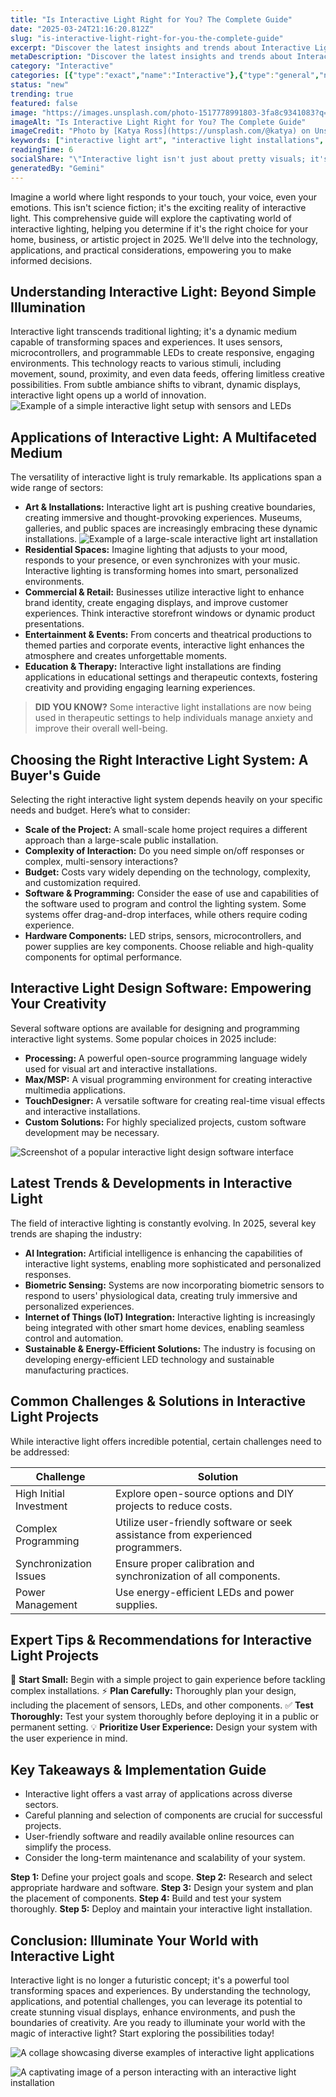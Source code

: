 ```yaml
---
title: "Is Interactive Light Right for You? The Complete Guide"
date: "2025-03-24T21:16:20.812Z"
slug: "is-interactive-light-right-for-you-the-complete-guide"
excerpt: "Discover the latest insights and trends about Interactive Light. This comprehensive guide covers everything you need to know about Interactive Light in 2025."
metaDescription: "Discover the latest insights and trends about Interactive Light. This comprehensive guide covers everything you need to know about Interactive Light in 202..."
category: "Interactive"
categories: [{"type":"exact","name":"Interactive"},{"type":"general","name":"Engineering"},{"type":"medium","name":"Illumination Design"},{"type":"specific","name":"LED Technology"},{"type":"niche","name":"Dynamic Lighting Systems"}]
status: "new"
trending: true
featured: false
image: "https://images.unsplash.com/photo-1517778991803-3fa8c9341083?q=85&w=1200&fit=max&fm=webp&auto=compress"
imageAlt: "Is Interactive Light Right for You? The Complete Guide"
imageCredit: "Photo by [Katya Ross](https://unsplash.com/@katya) on Unsplash"
keywords: ["interactive light art", "interactive light installations", "buy interactive lights", "programmable led lights", "interactive light displays", "how to make interactive light", "interactive light projects for kids", "best interactive light systems", "interactive light design software", "custom interactive lighting solutions"]
readingTime: 6
socialShare: "\"Interactive light isn't just about pretty visuals; it's about creating experiences that respond to you, transforming the way we interact with our environment.\""
generatedBy: "Gemini"
---
```




Imagine a world where light responds to your touch, your voice, even your emotions.  This isn't science fiction; it's the exciting reality of interactive light.  This comprehensive guide will explore the captivating world of interactive lighting, helping you determine if it's the right choice for your home, business, or artistic project in 2025. We'll delve into the technology, applications, and practical considerations, empowering you to make informed decisions.

## Understanding Interactive Light: Beyond Simple Illumination

Interactive light transcends traditional lighting; it's a dynamic medium capable of transforming spaces and experiences.  It uses sensors, microcontrollers, and programmable LEDs to create responsive, engaging environments.  This technology reacts to various stimuli, including movement, sound, proximity, and even data feeds, offering limitless creative possibilities.  From subtle ambiance shifts to vibrant, dynamic displays, interactive light opens up a world of innovation. ![Example of a simple interactive light setup with sensors and LEDs](https://images.unsplash.com/photo-1652971673353-7fb4fdd0889d?q=85&w=1200&fit=max&fm=webp&auto=compress)

##  Applications of Interactive Light: A Multifaceted Medium

The versatility of interactive light is truly remarkable.  Its applications span a wide range of sectors:

* **Art & Installations:** Interactive light art is pushing creative boundaries, creating immersive and thought-provoking experiences. Museums, galleries, and public spaces are increasingly embracing these dynamic installations. ![Example of a large-scale interactive light art installation](https://images.unsplash.com/photo-1606198206120-3017adf10ee3?q=85&w=1200&fit=max&fm=webp&auto=compress)
* **Residential Spaces:** Imagine lighting that adjusts to your mood, responds to your presence, or even synchronizes with your music. Interactive lighting is transforming homes into smart, personalized environments.
* **Commercial & Retail:** Businesses utilize interactive light to enhance brand identity, create engaging displays, and improve customer experiences.  Think interactive storefront windows or dynamic product presentations.
* **Entertainment & Events:**  From concerts and theatrical productions to themed parties and corporate events, interactive light enhances the atmosphere and creates unforgettable moments.
* **Education & Therapy:**  Interactive light installations are finding applications in educational settings and therapeutic contexts, fostering creativity and providing engaging learning experiences.

> **DID YOU KNOW?**  Some interactive light installations are now being used in therapeutic settings to help individuals manage anxiety and improve their overall well-being.

## Choosing the Right Interactive Light System: A Buyer's Guide

Selecting the right interactive light system depends heavily on your specific needs and budget. Here’s what to consider:

* **Scale of the Project:** A small-scale home project requires a different approach than a large-scale public installation.
* **Complexity of Interaction:** Do you need simple on/off responses or complex, multi-sensory interactions?
* **Budget:** Costs vary widely depending on the technology, complexity, and customization required.
* **Software & Programming:**  Consider the ease of use and capabilities of the software used to program and control the lighting system.  Some systems offer drag-and-drop interfaces, while others require coding experience.
* **Hardware Components:**  LED strips, sensors, microcontrollers, and power supplies are key components.  Choose reliable and high-quality components for optimal performance.

##  Interactive Light Design Software: Empowering Your Creativity

Several software options are available for designing and programming interactive light systems. Some popular choices in 2025 include:

* **Processing:** A powerful open-source programming language widely used for visual art and interactive installations.
* **Max/MSP:** A visual programming environment for creating interactive multimedia applications.
* **TouchDesigner:** A versatile software for creating real-time visual effects and interactive installations.
* **Custom Solutions:** For highly specialized projects, custom software development may be necessary.

![Screenshot of a popular interactive light design software interface](https://images.unsplash.com/photo-1498323594935-5b5823f7fb42?q=85&w=1200&fit=max&fm=webp&auto=compress)

## Latest Trends & Developments in Interactive Light

The field of interactive lighting is constantly evolving. In 2025, several key trends are shaping the industry:

* **AI Integration:** Artificial intelligence is enhancing the capabilities of interactive light systems, enabling more sophisticated and personalized responses.
* **Biometric Sensing:**  Systems are now incorporating biometric sensors to respond to users' physiological data, creating truly immersive and personalized experiences.
* **Internet of Things (IoT) Integration:**  Interactive lighting is increasingly being integrated with other smart home devices, enabling seamless control and automation.
* **Sustainable & Energy-Efficient Solutions:**  The industry is focusing on developing energy-efficient LED technology and sustainable manufacturing practices.

## Common Challenges & Solutions in Interactive Light Projects

While interactive light offers incredible potential, certain challenges need to be addressed:

| Challenge                     | Solution                                                                    |
|---------------------------------|-----------------------------------------------------------------------------|
| High Initial Investment         | Explore open-source options and DIY projects to reduce costs.              |
| Complex Programming             | Utilize user-friendly software or seek assistance from experienced programmers.|
| Synchronization Issues          | Ensure proper calibration and synchronization of all components.             |
| Power Management               | Use energy-efficient LEDs and power supplies.                               |

##  Expert Tips & Recommendations for Interactive Light Projects

🔑 **Start Small:** Begin with a simple project to gain experience before tackling complex installations.
⚡ **Plan Carefully:**  Thoroughly plan your design, including the placement of sensors, LEDs, and other components.
✅ **Test Thoroughly:**  Test your system thoroughly before deploying it in a public or permanent setting.
💡 **Prioritize User Experience:**  Design your system with the user experience in mind.

## Key Takeaways & Implementation Guide

* Interactive light offers a vast array of applications across diverse sectors.
* Careful planning and selection of components are crucial for successful projects.
* User-friendly software and readily available online resources can simplify the process.
* Consider the long-term maintenance and scalability of your system.

**Step 1:** Define your project goals and scope.
**Step 2:** Research and select appropriate hardware and software.
**Step 3:** Design your system and plan the placement of components.
**Step 4:** Build and test your system thoroughly.
**Step 5:** Deploy and maintain your interactive light installation.

## Conclusion: Illuminate Your World with Interactive Light

Interactive light is no longer a futuristic concept; it's a powerful tool transforming spaces and experiences. By understanding the technology, applications, and potential challenges, you can leverage its potential to create stunning visual displays, enhance environments, and push the boundaries of creativity.  Are you ready to illuminate your world with the magic of interactive light?  Start exploring the possibilities today!

![A collage showcasing diverse examples of interactive light applications](https://images.unsplash.com/photo-1517778991803-3fa8c9341083?q=85&w=1200&fit=max&fm=webp&auto=compress)

![A captivating image of a person interacting with an interactive light installation](https://images.unsplash.com/photo-1547420122-d315f968bac3?q=85&w=1200&fit=max&fm=webp&auto=compress)
